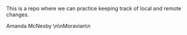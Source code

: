 This is a repo where we can practice keeping track of local and remote 
changes.

Amanda McNesby
\n\nMoravian\n
